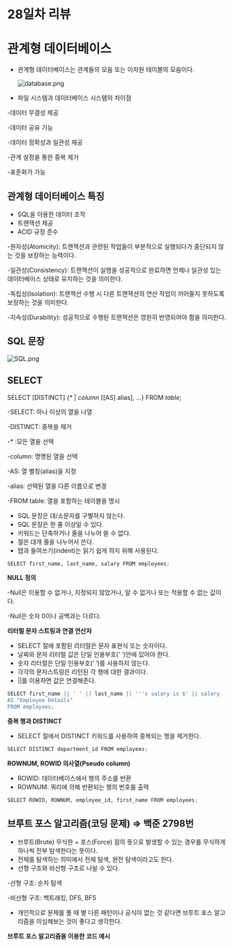 # 28일차 리뷰

# 관계형 데이터베이스

- 관계형 데이터베이스는 관계들의 모음 또는 이차원 테이블의 모음이다.

  ![database.png](https://github.com/nahyeonung/KCC_Java/blob/main/images/database.png)

- 파일 시스템과 데이터베이스 시스템의 차이점

-데이터 무결성 제공

-데이터 공유 기능

-데이터 정확성과 일관성 제공

-관계 설정을 통한 중복 제거

-표준화가 가능

## 관계형 데이터베이스 특징

- SQL을 이용한 데이터 조작
- 트랜잭션 제공
- ACID 규정 준수

-원자성(Atomicity): 트랜잭션과 관련된 작업들이 부분적으로 실행되다가 중단되지 않는 것을 보장하는 능력이다.

-일관성(Consistency): 트랜잭션이 실행을 성공적으로 완료하면 언제나 일관성 있는 데이터베이스 상태로 유지하는 것을 의미한다.

-독립성(Isolation): 트랜잭션 수행 시 다른 트랜잭션의 연산 작업이 끼어들지 못하도록 보장하는 것을 의미한다.

-지속성(Durability): 성공적으로 수행된 트랜잭션은 영원히 반영되어야 함을 의미한다.

## SQL 문장

![SQL.png](https://github.com/nahyeonung/KCC_Java/blob/main/images/SQL.png)

## SELECT

SELECT [DISTINCT] {* | *column* [[AS] alias], …} FROM *table*;

-SELECT: 하나 이상의 열을 나열

-DISTINCT: 중복을 제거

-* :모든 열을 선택

-column: 명명된 열을 선택

-AS: 열 별칭(alias)을 지정

-alias: 선택된 열을 다른 이름으로 변경

-FROM table: 열을 포함하는 테이블을 명시

- SQL 문장은 대/소문자를 구별하지 않는다.
- SQL 문장은 한 줄 이상일 수 있다.
- 키워드는 단축하거나 줄을 나누어 쓸 수 없다.
- 절은 대개 줄을 나누어서 쓴다.
- 탭과 들여쓰기(indent)는 읽기 쉽게 하지 위해 사용된다.

```python
SELECT first_name, last_name, salary FROM employees;
```

**NULL 정의**

-Null은 이용할 수 없거나, 지정되지 않았거나, 알 수 없거나 또는 적용할 수 없는 값이다.

-Null은 숫자 0이나 공백과는 다르다.

**리터럴 문자 스트링과 연결 연산자**

- SELECT 절에 포함된 리터럴은 문자 표현식 또는 숫자이다.
- 날짜와 문자 리터럴 값은 단일 인용부호(’ ‘)안에 있어야 한다.
- 숫자 리터럴은 단일 인용부호(’ ‘)를 사용하지 않는다.
- 각각의 문자스트링은 리턴된 각 행에 대한 결과이다.
- ||를 이용하면 값은 연결해준다.

```python
SELECT first_name || ' ' || last_name || '''s salary is $' || salary
AS "Employee Details"
FROM employees;
```

**중복 행과 DISTINCT**

- SELECT 절에서 DISTINCT 키워드를 사용하여 중복되는 행을 제거한다.

```python
SELECT DISTINCT department_id FROM employees;
```

**ROWNUM, ROWID 의사열(Pseudo column)**

- ROWID: 데이터베이스에서 행의 주소를 반환
- ROWNUM: 쿼리에 의해 반환되는 행의 번호를 출력

```python
SELECT ROWID, ROWNUM, employee_id, first_name FROM employees;
```

## 브루트 포스 알고리즘(코딩 문제) ⇒ 백준 2798번

- 브루트(Brute) 무식한 + 포스(Force) 힘의 뜻으로 발생할 수 있는 경우를 무식하게 하나씩 전부 탐색한다는 뜻이다.
- 전체를 탐색하는 의미에서 전체 탐색, 완전 탐색이라고도 한다.
- 선형 구조와 비선형 구조로 나뉠 수 있다.

-선형 구조: 순차 탐색

-비선형 구조: 백트래킹, DFS, BFS

- 개인적으로 문제를 풀 때 별 다른 패턴이나 공식이 없는 것 같다면 브루트 포스 알고리즘을 의심해보는 것이 좋다고 생각한다.

**브루트 포스 알고리즘을 이용한 코드 예시**